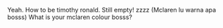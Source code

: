 Yeah. How to be timothy ronald. 
Still empty! zzzz
(Mclaren lu warna apa bosss) What is your mclaren colour bosss?
